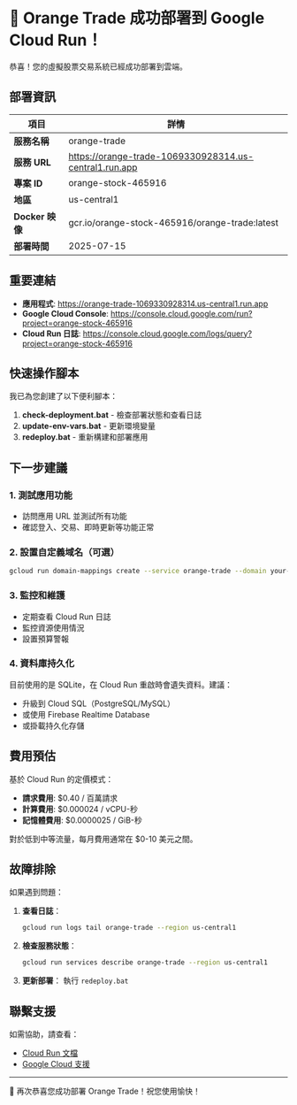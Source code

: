 # 🎉 Orange Trade 成功部署到 Google Cloud Run！

恭喜！您的虛擬股票交易系統已經成功部署到雲端。

## 部署資訊

| 項目 | 詳情 |
|------|------|
| **服務名稱** | orange-trade |
| **服務 URL** | https://orange-trade-1069330928314.us-central1.run.app |
| **專案 ID** | orange-stock-465916 |
| **地區** | us-central1 |
| **Docker 映像** | gcr.io/orange-stock-465916/orange-trade:latest |
| **部署時間** | 2025-07-15 |

## 重要連結

- **應用程式**: https://orange-trade-1069330928314.us-central1.run.app
- **Google Cloud Console**: https://console.cloud.google.com/run?project=orange-stock-465916
- **Cloud Run 日誌**: https://console.cloud.google.com/logs/query?project=orange-stock-465916

## 快速操作腳本

我已為您創建了以下便利腳本：

1. **check-deployment.bat** - 檢查部署狀態和查看日誌
2. **update-env-vars.bat** - 更新環境變量
3. **redeploy.bat** - 重新構建和部署應用

## 下一步建議

### 1. 測試應用功能
- 訪問應用 URL 並測試所有功能
- 確認登入、交易、即時更新等功能正常

### 2. 設置自定義域名（可選）
```bash
gcloud run domain-mappings create --service orange-trade --domain your-domain.com --region us-central1
```

### 3. 監控和維護
- 定期查看 Cloud Run 日誌
- 監控資源使用情況
- 設置預算警報

### 4. 資料庫持久化
目前使用的是 SQLite，在 Cloud Run 重啟時會遺失資料。建議：
- 升級到 Cloud SQL（PostgreSQL/MySQL）
- 或使用 Firebase Realtime Database
- 或掛載持久化存儲

## 費用預估

基於 Cloud Run 的定價模式：
- **請求費用**: $0.40 / 百萬請求
- **計算費用**: $0.000024 / vCPU-秒
- **記憶體費用**: $0.0000025 / GiB-秒

對於低到中等流量，每月費用通常在 $0-10 美元之間。

## 故障排除

如果遇到問題：

1. **查看日誌**：
   ```bash
   gcloud run logs tail orange-trade --region us-central1
   ```

2. **檢查服務狀態**：
   ```bash
   gcloud run services describe orange-trade --region us-central1
   ```

3. **更新部署**：
   執行 `redeploy.bat`

## 聯繫支援

如需協助，請查看：
- [Cloud Run 文檔](https://cloud.google.com/run/docs)
- [Google Cloud 支援](https://cloud.google.com/support)

---

🎊 再次恭喜您成功部署 Orange Trade！祝您使用愉快！